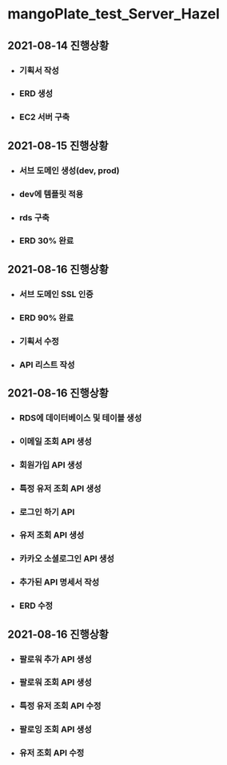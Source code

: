 # mangoPlate_test_Server_Hazel

## __2021-08-14 진행상황__
+ ### 기획서 작성
+ ### ERD 생성
+ ### EC2 서버 구축

## __2021-08-15 진행상황__
+ ### 서브 도메인 생성(dev, prod)
+ ### dev에 템플릿 적용
+ ### rds 구축
+ ### ERD 30% 완료

## __2021-08-16 진행상황__
+ ### 서브 도메인 SSL 인증
+ ### ERD 90% 완료
+ ### 기획서 수정
+ ### API 리스트 작성

## __2021-08-16 진행상황__
+ ### RDS에 데이터베이스 및 테이블 생성
+ ### 이메일 조회 API 생성
+ ### 회원가입 API 생성
+ ### 특정 유저 조회 API 생성
+ ### 로그인 하기 API
+ ### 유저 조회 API 생성
+ ### 카카오 소셜로그인 API 생성
+ ### 추가된 API 명세서 작성
+ ### ERD 수정

## __2021-08-16 진행상황__
+ ### 팔로워 추가 API 생성
+ ### 팔로워 조회 API 생성
+ ### 특정 유저 조회 API 수정
+ ### 팔로잉 조회 API 생성
+ ### 유저 조회 API 수정
